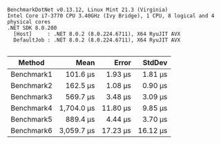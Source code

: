 ```

BenchmarkDotNet v0.13.12, Linux Mint 21.3 (Virginia)
Intel Core i7-3770 CPU 3.40GHz (Ivy Bridge), 1 CPU, 8 logical and 4 physical cores
.NET SDK 8.0.200
  [Host]     : .NET 8.0.2 (8.0.224.6711), X64 RyuJIT AVX
  DefaultJob : .NET 8.0.2 (8.0.224.6711), X64 RyuJIT AVX


```
| Method     | Mean       | Error    | StdDev   |
|----------- |-----------:|---------:|---------:|
| Benchmark1 |   101.6 μs |  1.93 μs |  1.81 μs |
| Benchmark2 |   162.5 μs |  1.08 μs |  0.90 μs |
| Benchmark3 |   569.7 μs |  3.48 μs |  3.09 μs |
| Benchmark4 | 1,704.0 μs | 11.80 μs |  9.85 μs |
| Benchmark5 |   889.4 μs |  4.44 μs |  3.70 μs |
| Benchmark6 | 3,059.7 μs | 17.23 μs | 16.12 μs |
